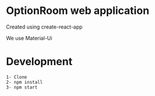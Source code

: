 # OptionRoom web application

Created using create-react-app

We use Material-Ui

# Development
```
1- Clone
2- npm install
3- npm start
````

